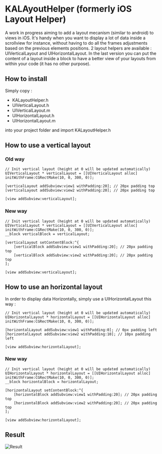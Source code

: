 # KALAyoutHelper (formerly iOS Layout Helper)

A work in progress aiming to add a layout mecanism (similar to android) to views in iOS. It's handy when you want to display a lot of data inside a scrollview for instance, without having to do all the frames adjustments based on the previous elements positions.
2 layout helpers are available : UIVerticalLayout and UIHorizontalLayout.
In the last version you can put the content of a layout inside a block to have a better view of your layouts from within your code (it has no other purpose).

## How to install

Simply copy :
 * KALayoutHelper.h
 * UIVerticalLayout.h
 * UIVerticalLayout.m
 * UIHorizontalLayout.h
 * UIHorizontalLayout.m

into your project folder and import KALayoutHelper.h

## How to use a vertical layout

### Old way

    // Init vertical layout (height at 0 will be updated automatically)
    UIVerticalLayout * verticalLayout = [[UIVerticalLayout alloc] initWithFrame:CGRectMake(10, 0, 300, 0)];

    [verticalLayout addSubview:view1 withPadding:20]; // 20px padding top
    [verticalLayout addSubview:view2 withPadding:20]; // 20px padding top

    [view addSubview:verticalLayout];

### New way

    // Init vertical layout (height at 0 will be updated automatically)
    UIVerticalLayout * verticalLayout = [[UIVerticalLayout alloc] initWithFrame:CGRectMake(10, 0, 300, 0)];
    __block verticalBlock = verticalLayout;

    [verticalLayout setContentBlock:^{
        [verticalBlock addSubview:view1 withPadding:20]; // 20px padding top
        [verticalBlock addSubview:view2 withPadding:20]; // 20px padding top
    ];

    [view addSubview:verticalLayout];

## How to use an horizontal layout

In order to display data Horizontally, simply use a UIHorizontalLayout this way :

    // Init vertical layout (height at 0 will be updated automatically)
    UIHorizontalLayout * horizontalLayout = [[UIHorizontalLayout alloc] initWithFrame:CGRectMake(10, 0, 300, 0)];

    [horizontalLayout addSubview:view1 withPadding:0]; // 0px padding left
    [horizontalLayout addSubview:view2 withPadding:10]; // 10px padding left

    [view addSubview:horizontalLayout];

### New way

    // Init vertical layout (height at 0 will be updated automatically)
    UIHorizontalLayout * horizontalLayout = [[UIHorizontalLayout alloc] initWithFrame:CGRectMake(10, 0, 300, 0)];
    __block horizontalBlock = horizontalLayout;

    [horizontalLayout setContentBlock:^{
        [horizontalBlock addSubview:view1 withPadding:20]; // 20px padding top
        [horizontalBlock addSubview:view2 withPadding:20]; // 20px padding top
    ];

    [view addSubview:horizontalLayout];


## Result

![Result](http://i.imgur.com/lUoPK.png)



